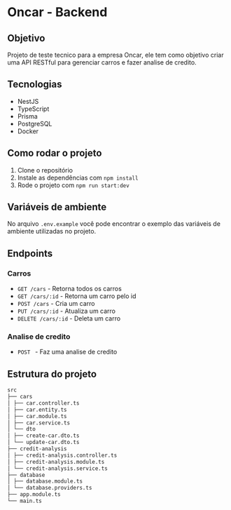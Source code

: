 # Oncar - Backend

## Objetivo

Projeto de teste tecnico para a empresa Oncar, ele tem como objetivo criar uma API RESTful para gerenciar carros e fazer analise de credito.

## Tecnologias

- NestJS
- TypeScript
- Prisma
- PostgreSQL
- Docker

## Como rodar o projeto

1. Clone o repositório
2. Instale as dependências com `npm install`
3. Rode o projeto com `npm run start:dev`

## Variáveis de ambiente

No arquivo `.env.example` você pode encontrar o exemplo das variáveis de ambiente utilizadas no projeto.

## Endpoints

### Carros

- `GET /cars` - Retorna todos os carros
- `GET /cars/:id` - Retorna um carro pelo id
- `POST /cars` - Cria um carro
- `PUT /cars/:id` - Atualiza um carro
- `DELETE /cars/:id` - Deleta um carro

### Analise de credito

- `POST ` - Faz uma analise de credito

## Estrutura do projeto

```bash
src
├── cars
│ ├── car.controller.ts
│ ├── car.entity.ts
│ ├── car.module.ts
│ ├── car.service.ts
│ └── dto
│ ├── create-car.dto.ts
│ └── update-car.dto.ts
├── credit-analysis
│ ├── credit-analysis.controller.ts
│ ├── credit-analysis.module.ts
│ └── credit-analysis.service.ts
├── database
│ ├── database.module.ts
│ └── database.providers.ts
├── app.module.ts
└── main.ts
```
